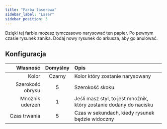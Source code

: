 ```yaml
---
title: "Farba laserowa"
sidebar_label: "Laser"
sidebar_position: 3
---
```



Dzięki tej farbie możesz tymczasowo narysować ten papier. Po pewnym czasie rysunek zanika. Dodaj nowy rysunek do arkusza, aby go anulować.

## Konfiguracja

|         Własność | Domyślny | Opis                                                               |
| ----------------:|:--------:|:------------------------------------------------------------------ |
|            Kolor |  Czarny  | Kolor który zostanie narysowany                                    |
| Szerokość obrysu |    5     | Szerokość skoku                                                    |
|  Mnożnik uderzeń |    1     | Jeśli masz styl, to jest mnożnik, który zostanie dodany do nacisku |
|     Czas trwania |    5     | Czas w sekundach, kiedy rysunek będzie widoczny                    |
